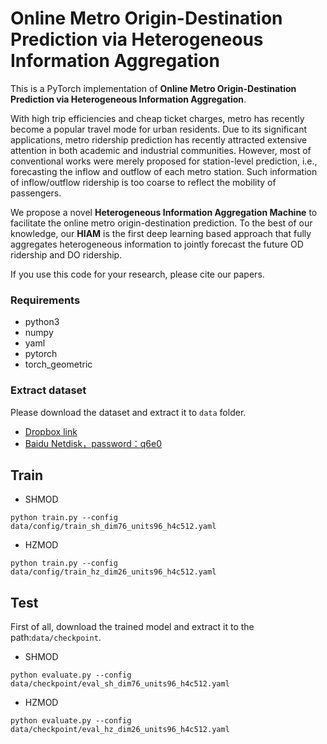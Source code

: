 # Online Metro Origin-Destination Prediction via Heterogeneous Information Aggregation
This is a PyTorch implementation of **Online Metro Origin-Destination Prediction via Heterogeneous Information Aggregation**. 

With high trip efficiencies and cheap ticket charges, metro has recently become a popular travel mode for urban residents. Due to its significant applications, metro ridership prediction has recently attracted extensive attention in both academic and industrial communities. However, most of conventional works were merely proposed for station-level prediction, i.e., forecasting the inflow and outflow of each metro station. Such information of inflow/outflow ridership is too coarse to reflect the mobility of passengers. 

We propose a novel **Heterogeneous Information Aggregation Machine** to facilitate the online metro origin-destination prediction. To the best of our knowledge, our **HIAM** is the first deep learning based approach that fully aggregates heterogeneous information to jointly forecast the future OD ridership and DO ridership.

If you use this code for your research, please cite our papers.

### Requirements
- python3
- numpy
- yaml
- pytorch
- torch_geometric
### Extract dataset
Please download the dataset and extract it to `data` folder.
- [Dropbox link](https://www.dropbox.com/sh/4pgk4uez7g200fg/AACHN6wMhjq_v0R2ZZ8ZeI6ma?dl=0)
- [Baidu Netdisk，password：q6e0 ](https://pan.baidu.com/s/1PHN8SNT3jTroX0sTWHsrXw)

## Train
- SHMOD
```
python train.py --config data/config/train_sh_dim76_units96_h4c512.yaml
```

- HZMOD
```
python train.py --config data/config/train_hz_dim26_units96_h4c512.yaml
```
## Test
First of all, download the trained model and extract it to the path:`data/checkpoint`.

- SHMOD
```
python evaluate.py --config data/checkpoint/eval_sh_dim76_units96_h4c512.yaml
```
- HZMOD
```
python evaluate.py --config data/checkpoint/eval_hz_dim26_units96_h4c512.yaml
```

